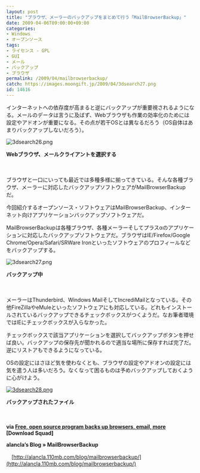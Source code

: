 ```yaml
---
layout: post
title: "ブラウザ、メーラーのバックアップをまとめて行う「MailBrowserBackup」"
date: 2009-04-06T09:00:00+09:00
categories:
- Windows
- オープンソース
tags: 
- ライセンス - GPL
- GUI
- メール
- バックアップ
- ブラウザ
permalink: /2009/04/mailbrowserbackup/
catch: https://images.moongift.jp/2009/04/3dsearch27.png
id: 14616
---
```

インターネットへの依存度が高まると逆にバックアップが重要視されるようになる。メールのデータは言うに及ばず、Webブラウザも作業の効率化のためには設定やアドオンが重要になる。その点が若干OSとは異なるだろう（OS自体はあまりバックアップしないだろう）。

  

![3dsearch26.png](https://images.moongift.jp/2009/04/3dsearch26.png)  
  
**Webブラウザ、メールクライアントを選択する**

  

　

  

ブラウザと一口にいっても最近では多種多様に揃ってきている。そんな各種ブラウザ、メーラーに対応したバックアップソフトウェアがMailBrowserBackupだ。

  

今回紹介するオープンソース・ソフトウェアはMailBrowserBackup、インターネット向けアプリケーションバックアップソフトウェアだ。

  
<!--more-->

MailBrowserBackupは各種ブラウザ、各種メーラーそしてプラスαのアプリケーションに対応したバックアップソフトウェアだ。ブラウザはIE/Firefox/Google Chrome/Opera/Safari/SRWare Ironといったソフトウェアのプロフィールなどをバックアップする。

  

![3dsearch27.png](https://images.moongift.jp/2009/04/3dsearch27.png)  
  
**バックアップ中**

  

　

  

メーラーはThunderbird、Windows MailそしてIncrediMailとなっている。その他FireZillaやeMuleといったソフトウェアにも対応している。どれもインストールされているバックアップできるチェックボックスがつくようだ。なお筆者環境ではIEにチェックボックスが入らなかった。

  

チェックボックスで該当アプリケーションを選択してバックアップボタンを押せば良い。バックアップの保存先が聞かれるので適当な場所に保存すれば完了だ。逆にリストアもできるようになっている。

  

OSの設定にはさほど気を使わなくとも、ブラウザの設定やアドオンの設定には気を遣う人は多いだろう。なくなって困るものは予めバックアップしておくように心がけよう。

  

[![3dsearch28.png](https://images.moongift.jp/2009/04/3dsearch28-tm.jpg)](https://images.moongift.jp/2009/04/3dsearch28.png)  
  
**バックアップされたファイル**

  

　

  

**via [Free, open source program backs up browsers, email, more](http://www.downloadsquad.com/2009/03/30/free-open-source-program-backs-up-browsers-email-more/) [Download Squad]**

  

**alancla’s Blog » MailBrowserBackup**  
  
　[http://alancla.110mb.com/blog/mailbrowserbackup/](http://alancla.110mb.com/blog/mailbrowserbackup/)

  
